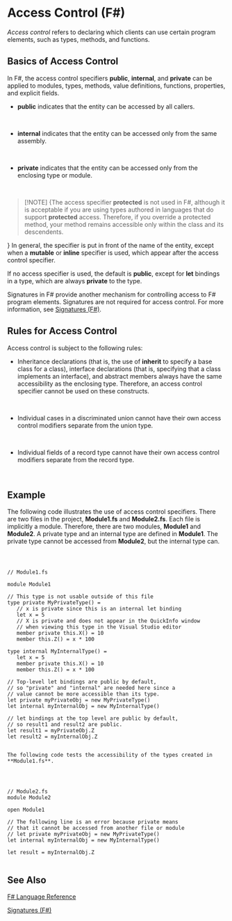 # Access Control (F#)

*Access control* refers to declaring which clients can use certain program elements, such as types, methods, and functions.


## Basics of Access Control
In F#, the access control specifiers **public**, **internal**, and **private** can be applied to modules, types, methods, value definitions, functions, properties, and explicit fields.


- **public** indicates that the entity can be accessed by all callers.
<br />

- **internal** indicates that the entity can be accessed only from the same assembly.
<br />

- **private** indicates that the entity can be accessed only from the enclosing type or module.
<br />


>[!NOTE] {The access specifier **protected** is not used in F#, although it is acceptable if you are using types authored in languages that do support **protected** access. Therefore, if you override a protected method, your method remains accessible only within the class and its descendents.

}
In general, the specifier is put in front of the name of the entity, except when a **mutable** or **inline** specifier is used, which appear after the access control specifier.

If no access specifier is used, the default is **public**, except for **let** bindings in a type, which are always **private** to the type.

Signatures in F# provide another mechanism for controlling access to F# program elements. Signatures are not required for access control. For more information, see [Signatures &#40;F&#35;&#41;](Signatures+%28F%23%29.md).


## Rules for Access Control
Access control is subject to the following rules:


- Inheritance declarations (that is, the use of **inherit** to specify a base class for a class), interface declarations (that is, specifying that a class implements an interface), and abstract members always have the same accessibility as the enclosing type. Therefore, an access control specifier cannot be used on these constructs.
<br />

- Individual cases in a discriminated union cannot have their own access control modifiers separate from the union type.
<br />

- Individual fields of a record type cannot have their own access control modifiers separate from the record type.
<br />


## Example
The following code illustrates the use of access control specifiers. There are two files in the project, **Module1.fs** and **Module2.fs**. Each file is implicitly a module. Therefore, there are two modules, **Module1** and **Module2**. A private type and an internal type are defined in **Module1**. The private type cannot be accessed from **Module2**, but the internal type can.



```



// Module1.fs

module Module1

// This type is not usable outside of this file
type private MyPrivateType() =
   // x is private since this is an internal let binding
   let x = 5
   // X is private and does not appear in the QuickInfo window
   // when viewing this type in the Visual Studio editor
   member private this.X() = 10
   member this.Z() = x * 100

type internal MyInternalType() =
   let x = 5
   member private this.X() = 10
   member this.Z() = x * 100

// Top-level let bindings are public by default,
// so "private" and "internal" are needed here since a
// value cannot be more accessible than its type.
let private myPrivateObj = new MyPrivateType()
let internal myInternalObj = new MyInternalType()

// let bindings at the top level are public by default,
// so result1 and result2 are public.
let result1 = myPrivateObj.Z
let result2 = myInternalObj.Z


```



    The following code tests the accessibility of the types created in **Module1.fs**.



```



// Module2.fs
module Module2

open Module1

// The following line is an error because private means
// that it cannot be accessed from another file or module
// let private myPrivateObj = new MyPrivateType()
let internal myInternalObj = new MyInternalType()

let result = myInternalObj.Z


```



    
## See Also
[F&#35; Language Reference](F%23+Language+Reference.md)

[Signatures &#40;F&#35;&#41;](Signatures+%28F%23%29.md)

